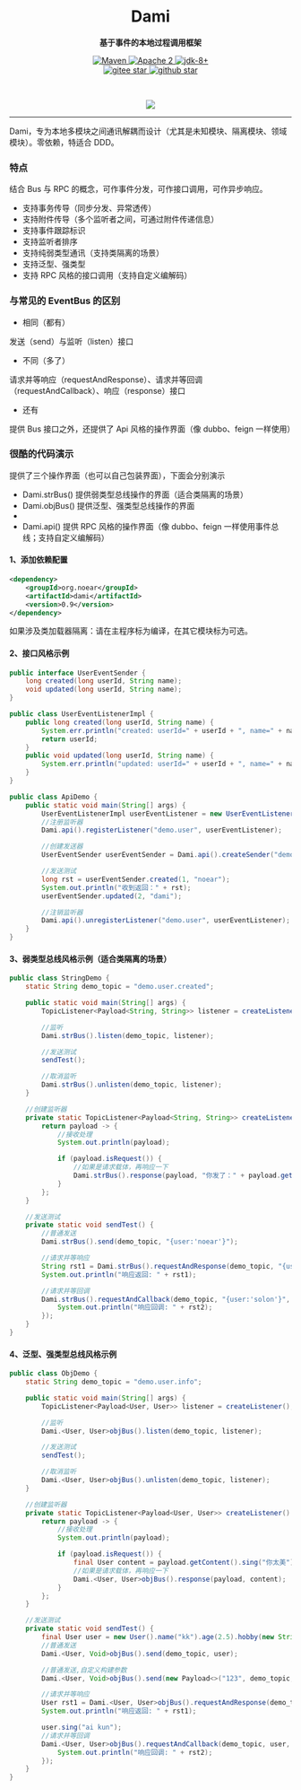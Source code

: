 <h1 align="center" style="text-align:center;">
  Dami
</h1>
<p align="center">
	<strong>基于事件的本地过程调用框架</strong>
</p>

<p align="center">
    <a target="_blank" href="https://search.maven.org/artifact/org.noear/dami">
        <img src="https://img.shields.io/maven-central/v/org.noear/dami.svg?label=Maven%20Central" alt="Maven" />
    </a>
    <a target="_blank" href="https://www.apache.org/licenses/LICENSE-2.0.txt">
		<img src="https://img.shields.io/:license-Apache2-blue.svg" alt="Apache 2" />
	</a>
    <a target="_blank" href="https://www.oracle.com/java/technologies/javase/javase-jdk8-downloads.html">
		<img src="https://img.shields.io/badge/JDK-8+-green.svg" alt="jdk-8+" />
	</a>
    <br />
    <a target="_blank" href='https://gitee.com/noear/dami/stargazers'>
        <img src='https://gitee.com/noear/dami/badge/star.svg' alt='gitee star'/>
    </a>
    <a target="_blank" href='https://github.com/noear/dami/stargazers'>
        <img src="https://img.shields.io/github/stars/noear/dami.svg?logo=github" alt="github star"/>
    </a>
</p>

<br/>
<p align="center">
	<a href="https://jq.qq.com/?_wv=1027&k=kjB5JNiC">
	<img src="https://img.shields.io/badge/QQ交流群-22200020-orange"/></a>
</p>


<hr />




Dami，专为本地多模块之间通讯解耦而设计（尤其是未知模块、隔离模块、领域模块）。零依赖，特适合 DDD。

###  特点

结合 Bus 与 RPC 的概念，可作事件分发，可作接口调用，可作异步响应。

* 支持事务传导（同步分发、异常透传）
* 支持附件传导（多个监听者之间，可通过附件传递信息）
* 支持事件跟踪标识
* 支持监听者排序
* 支持纯弱类型通讯（支持类隔离的场景）
* 支持泛型、强类型
* 支持 RPC 风格的接口调用（支持自定义编解码）



### 与常见的 EventBus 的区别

* 相同（都有）

发送（send）与监听（listen）接口

* 不同（多了）

请求并等响应（requestAndResponse）、请求并等回调（requestAndCallback）、响应（response）接口

* 还有

提供 Bus 接口之外，还提供了 Api 风格的操作界面（像 dubbo、feign 一样使用）

### 很酷的代码演示

提供了三个操作界面（也可以自己包装界面），下面会分别演示

* Dami.strBus() 提供弱类型总线操作的界面（适合类隔离的场景）
* Dami.objBus() 提供泛型、强类型总线操作的界面
* 
* Dami.api() 提供 RPC 风格的操作界面（像 dubbo、feign 一样使用事件总线；支持自定义编解码）


#### 1、添加依赖配置

```xml
<dependency>
    <groupId>org.noear</groupId>
    <artifactId>dami</artifactId>
    <version>0.9</version>
</dependency>
```

如果涉及类加载器隔离：请在主程序标为编译，在其它模块标为可选。

#### 2、接口风格示例

```java
public interface UserEventSender {
    long created(long userId, String name);
    void updated(long userId, String name);
}

public class UserEventListenerImpl {
    public long created(long userId, String name) {
        System.err.println("created: userId=" + userId + ", name=" + name);
        return userId;
    }
    public void updated(long userId, String name) {
        System.err.println("updated: userId=" + userId + ", name=" + name);
    }
}

public class ApiDemo {
    public static void main(String[] args) {
        UserEventListenerImpl userEventListener = new UserEventListenerImpl();
        //注册监听器
        Dami.api().registerListener("demo.user", userEventListener);

        //创建发送器
        UserEventSender userEventSender = Dami.api().createSender("demo.user", UserEventSender.class);

        //发送测试
        long rst = userEventSender.created(1, "noear");
        System.out.println("收到返回：" + rst);
        userEventSender.updated(2, "dami");

        //注销监听器
        Dami.api().unregisterListener("demo.user", userEventListener);
    }
}
```

#### 3、弱类型总线风格示例（适合类隔离的场景）

```java
public class StringDemo {
    static String demo_topic = "demo.user.created";

    public static void main(String[] args) {
        TopicListener<Payload<String, String>> listener = createListener();

        //监听
        Dami.strBus().listen(demo_topic, listener);

        //发送测试
        sendTest();

        //取消监听
        Dami.strBus().unlisten(demo_topic, listener);
    }

    //创建监听器
    private static TopicListener<Payload<String, String>> createListener() {
        return payload -> {
            //接收处理
            System.out.println(payload);

            if (payload.isRequest()) {
                //如果是请求载体，再响应一下
                Dami.strBus().response(payload, "你发了：" + payload.getContent());
            }
        };
    }

    //发送测试
    private static void sendTest() {
        //普通发送
        Dami.strBus().send(demo_topic, "{user:'noear'}");

        //请求并等响应
        String rst1 = Dami.strBus().requestAndResponse(demo_topic, "{user:'dami'}");
        System.out.println("响应返回: " + rst1);

        //请求并等回调
        Dami.strBus().requestAndCallback(demo_topic, "{user:'solon'}", (rst2) -> {
            System.out.println("响应回调: " + rst2);
        });
    }
}
```

#### 4、泛型、强类型总线风格示例


```java
public class ObjDemo {
    static String demo_topic = "demo.user.info";

    public static void main(String[] args) {
        TopicListener<Payload<User, User>> listener = createListener();

        //监听
        Dami.<User, User>objBus().listen(demo_topic, listener);

        //发送测试
        sendTest();

        //取消监听
        Dami.<User, User>objBus().unlisten(demo_topic, listener);
    }

    //创建监听器
    private static TopicListener<Payload<User, User>> createListener() {
        return payload -> {
            //接收处理
            System.out.println(payload);

            if (payload.isRequest()) {
                final User content = payload.getContent().sing("你太美");
                //如果是请求载体，再响应一下
                Dami.<User, User>objBus().response(payload, content);
            }
        };
    }

    //发送测试
    private static void sendTest() {
        final User user = new User().name("kk").age(2.5).hobby(new String[]{"唱", "跳", "rap", "打篮球"});
        //普通发送
        Dami.<User, Void>objBus().send(demo_topic, user);

        //普通发送,自定义构建参数
        Dami.<User, Void>objBus().send(new Payload<>("123", demo_topic, user));

        //请求并等响应
        User rst1 = Dami.<User, User>objBus().requestAndResponse(demo_topic, user);
        System.out.println("响应返回: " + rst1);

        user.sing("ai kun");
        //请求并等回调
        Dami.<User, User>objBus().requestAndCallback(demo_topic, user, rst2 -> {
            System.out.println("响应回调: " + rst2);
        });
    }
}
```